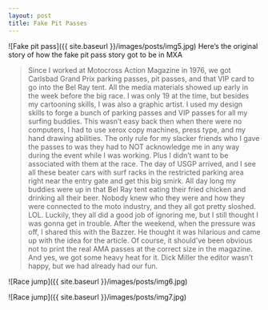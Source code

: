 ```yaml
---
layout: post
title: Fake Pit Passes
---
```


![Fake pit pass]({{ site.baseurl }}/images/posts/img5.jpg)
Here’s the original story of  how the fake pit pass story got to be in MXA

> Since I worked at Motocross Action Magazine in 1976, we got  Carlsbad Grand Prix parking passes, pit passes, and that VIP card to go into the Bel Ray tent. All the media materials showed up early in the week before the big race. I was only 19 at the time, but besides my cartooning skills, I was also a graphic artist. I used my design skills to forge a bunch of parking passes and VIP passes for all my surfing buddies. This wasn’t easy back then when there were no computers, I had to use xerox copy machines, press type, and my hand drawing abilities. The only rule for my slacker friends who I gave the passes to was they had to NOT acknowledge me in any way during the event while I was working. Plus I didn’t want to be associated with them at the race. The day of USGP arrived, and I see all these beater cars with surf racks in the restricted parking area right near the entry gate and get this big smirk. All day long my buddies were up in that Bel Ray tent eating their fried chicken and drinking all their beer. Nobody knew who they were and how they were connected to the moto industry, and they all got pretty sloshed. LOL. Luckily, they all did a good job of ignoring me, but I still thought I was gonna get in trouble. After the weekend, when the pressure was off, I shared this with the Bazzer. He thought it was hilarious and came up with the idea for the article. Of course, it should’ve been obvious not to print the real AMA passes at the correct size in the magazine. And yes, we got some heavy heat for it. Dick Miller the editor wasn’t happy, but we had already had our fun.

![Race jump]({{ site.baseurl }}/images/posts/img6.jpg)

![Race jump]({{ site.baseurl }}/images/posts/img7.jpg)